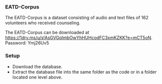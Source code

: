 ### EATD-Corpus

The EATD-Corpus is a dataset consisting of audio and text files of 162 volunteers who received counseling. 

The EATD-Corpus can be downloaded at https://1drv.ms/u/s!AsGVGqImbOwYhHUHcodFC3xmKZKK?e=mCT5oN. 
Password: Ymj26Uv5

### Setup

* Download the database. 
* Extract the database file into the same folder as the code or in a folder located one level above.


